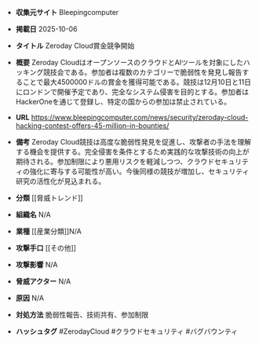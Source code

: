 - **収集元サイト**
Bleepingcomputer

- **掲載日**
2025-10-06

- **タイトル**
Zeroday Cloud賞金競争開始

- **概要**
Zeroday CloudはオープンソースのクラウドとAIツールを対象にしたハッキング競技会である。参加者は複数のカテゴリーで脆弱性を発見し報告することで最大4500000ドルの賞金を獲得可能である。競技は12月10日と11日にロンドンで開催予定であり、完全なシステム侵害を目的とする。参加者はHackerOneを通じて登録し、特定の国からの参加は禁止されている。

- **URL**
https://www.bleepingcomputer.com/news/security/zeroday-cloud-hacking-contest-offers-45-million-in-bounties/

- **備考**
Zeroday Cloud競技は高度な脆弱性発見を促進し、攻撃者の手法を理解する機会を提供する。完全侵害を条件とするため実践的な攻撃技術の向上が期待される。参加制限により悪用リスクを軽減しつつ、クラウドセキュリティの強化に寄与する可能性が高い。今後同様の競技が増加し、セキュリティ研究の活性化が見込まれる。

- **分類**
[[脅威トレンド]]

- **組織名**
N/A

- **業種**
[[産業分類]]N/A

- **攻撃手口**
[[その他]]

- **攻撃影響**
N/A

- **脅威アクター**
N/A

- **原因**
N/A

- **対処方法**
脆弱性報告、技術共有、参加制限

- **ハッシュタグ**
#ZerodayCloud #クラウドセキュリティ #バグバウンティ
